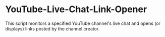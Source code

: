 # YouTube-Live-Chat-Link-Opener
This script monitors a specified YouTube channel's live chat and opens (or displays) links posted by the channel creator.
